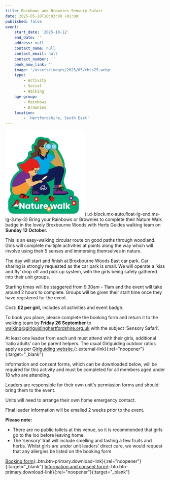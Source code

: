 ```yaml
---
title: Rainbows and Brownies Sensory Safari
date: 2025-05-28T10:03:00 +01:00
published: false
event:
    start_date: '2025-10-12'
    end_date: ''
    address: null
    contact_name: null
    contact_email: null
    contact_number: ''
    book_now_link: ''
    image: '/assets/images/2025/05/rbss25.webp'
    type:
        - Activity
        - Social
        - Walking
    age-group:
        - Rainbows
        - Brownies
    location:
        - 'Hertfordshire, South East'
---
```

![Nature walk badge](/assets/images/2025/06/nature-walk.webp){:.d-block.mx-auto.float-lg-end.ms-lg-3.my-3}
Bring your Rainbows or Brownies to complete their Nature Walk badge in the lovely Broxbourne Woods with Herts Guides walking team on **Sunday 12 October.**

This is an easy-walking circular route on good paths through woodland. Girls will complete multiple activities at points along the way which will involve using their 5 senses and immersing themselves in nature.

The day will start and finish at Broxbourne Woods East car park. Car sharing is strongly requested as the car park is small. We will operate a ‘kiss and fly’ drop off and pick up system, with the girls being safely gathered into their unit groups.

Starting times will be staggered from 9.30am - 11am and the event will take around 2 hours to complete. Groups will be given their start time once they have registered for the event.

Cost: **£2 per girl,** includes all activities and event badge.

To book you place, please complete the booking form and return it to the walking team by **Friday 26 September** to <walking@girlguidinghertfordshire.org.uk> with the subject ‘Sensory Safari’.

At least one leader from each unit must attend with their girls, additional ‘ratio adults’ can be parent helpers. The usual Girlguiding outdoor ratios apply as per [Girlguiding website.](https://www.girlguiding.org.uk/information-for-volunteers/running-your-unit/safeguarding-and-risk/adult-to-child-ratios/#:~:text=Trips%20outside%20your%20usual%20meeting%20space%20must%20have%3A,Rangers%3A%201%20leader%20with%20a%20recommended%20second%20adult.){:.external-link}{:rel="noopener"}{:target="_blank"}

Information and consent forms, which can be downloaded below, will be required for this activity and must be completed for all members aged under 18 who are attending.

Leaders are responsible for their own unit's permission forms and should bring them to the event.

Units will need to arrange their own home emergency contact.

Final leader information will be emailed 2 weeks prior to the event.

**Please note:**

- There are no public toilets at this venue, so it is recommended that girls go to the loo before leaving home.
- The ‘sensory’ trail will include smelling and tasting a few fruits and herbs. Whilst girls are under unit leaders’ direct care, we would request that any allergies be listed on the booking form

[Booking form](/assets/docs/2025/sensory-safari-booking-form-v2.docx){:.btn.btn-primary.download-link}{:rel="noopener"}{:target="_blank"} [Information and consent form](/assets/docs/2025/sensory-safari-information-and-consent-form.pdf){:.btn.btn-primary.download-link}{:rel="noopener"}{:target="_blank"}
